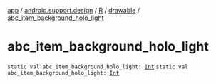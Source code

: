 [app](../../../index.md) / [android.support.design](../../index.md) / [R](../index.md) / [drawable](index.md) / [abc_item_background_holo_light](./abc_item_background_holo_light.md)

# abc_item_background_holo_light

`static val abc_item_background_holo_light: `[`Int`](https://kotlinlang.org/api/latest/jvm/stdlib/kotlin/-int/index.html)
`static val abc_item_background_holo_light: `[`Int`](https://kotlinlang.org/api/latest/jvm/stdlib/kotlin/-int/index.html)